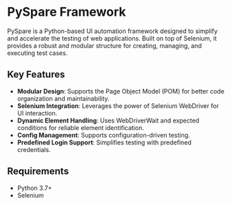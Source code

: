 # PySpare Framework

PySpare is a Python-based UI automation framework designed to simplify and accelerate the testing of web applications. Built on top of Selenium, it provides a robust and modular structure for creating, managing, and executing test cases.

## Key Features

- **Modular Design**: Supports the Page Object Model (POM) for better code organization and maintainability.
- **Selenium Integration**: Leverages the power of Selenium WebDriver for UI interaction.
- **Dynamic Element Handling**: Uses WebDriverWait and expected conditions for reliable element identification.
- **Config Management**: Supports configuration-driven testing.
- **Predefined Login Support**: Simplifies testing with predefined credentials.

## Requirements

- Python 3.7+
- Selenium

